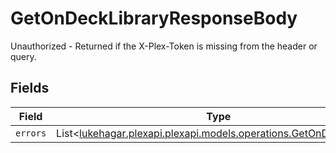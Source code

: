 # GetOnDeckLibraryResponseBody

Unauthorized - Returned if the X-Plex-Token is missing from the header or query.


## Fields

| Field                                                                                                           | Type                                                                                                            | Required                                                                                                        | Description                                                                                                     |
| --------------------------------------------------------------------------------------------------------------- | --------------------------------------------------------------------------------------------------------------- | --------------------------------------------------------------------------------------------------------------- | --------------------------------------------------------------------------------------------------------------- |
| `errors`                                                                                                        | List<[lukehagar.plexapi.plexapi.models.operations.GetOnDeckErrors](../../models/operations/GetOnDeckErrors.md)> | :heavy_minus_sign:                                                                                              | N/A                                                                                                             |